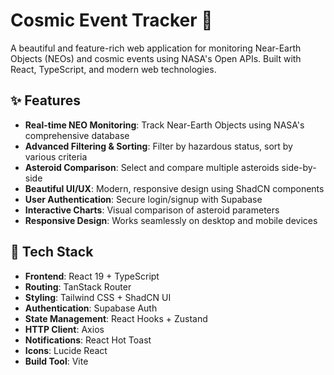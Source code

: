# Cosmic Event Tracker 🌌

A beautiful and feature-rich web application for monitoring Near-Earth Objects (NEOs) and cosmic events using NASA's Open APIs. Built with React, TypeScript, and modern web technologies.

## ✨ Features

- **Real-time NEO Monitoring**: Track Near-Earth Objects using NASA's comprehensive database
- **Advanced Filtering & Sorting**: Filter by hazardous status, sort by various criteria
- **Asteroid Comparison**: Select and compare multiple asteroids side-by-side
- **Beautiful UI/UX**: Modern, responsive design using ShadCN components
- **User Authentication**: Secure login/signup with Supabase
- **Interactive Charts**: Visual comparison of asteroid parameters
- **Responsive Design**: Works seamlessly on desktop and mobile devices

## 🚀 Tech Stack

- **Frontend**: React 19 + TypeScript
- **Routing**: TanStack Router
- **Styling**: Tailwind CSS + ShadCN UI
- **Authentication**: Supabase Auth
- **State Management**: React Hooks + Zustand
- **HTTP Client**: Axios
- **Notifications**: React Hot Toast
- **Icons**: Lucide React
- **Build Tool**: Vite

